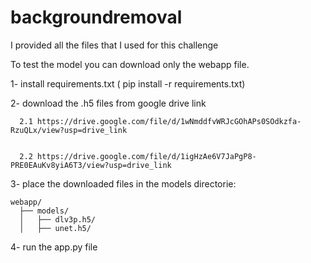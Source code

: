 # backgroundremoval

I provided all the files that I used for this challenge

To test the model you can download only the webapp file.

1- install requirements.txt ( pip install -r requirements.txt)


2- download the .h5 files from google drive link 


      2.1 https://drive.google.com/file/d/1wNmddfvWRJcGOhAPs0SOdkzfa-RzuQLx/view?usp=drive_link

   
      2.2 https://drive.google.com/file/d/1igHzAe6V7JaPgP8-PRE0EAuKv8yiA6T3/view?usp=drive_link

   
3- place the downloaded files in the models directorie:


    webapp/
      ├── models/
      │   ├── dlv3p.h5/
      │   ├── unet.h5/

      
4- run the app.py file 

     
      
